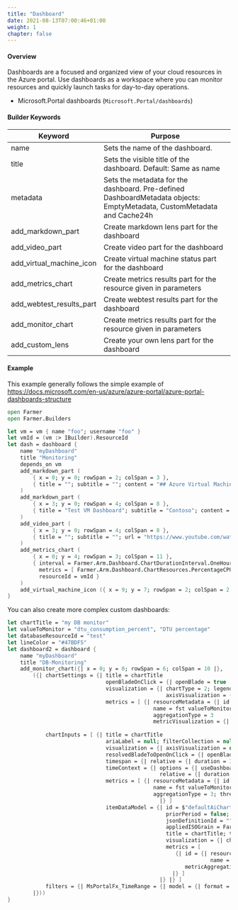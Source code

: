 ```yaml
---
title: "Dashboard"
date: 2021-08-13T07:00:46+01:00
weight: 1
chapter: false
---
```


#### Overview

Dashboards are a focused and organized view of your cloud resources in the Azure portal. Use dashboards as a workspace where you can monitor resources and quickly launch tasks for day-to-day operations. 

* Microsoft.Portal dashboards (`Microsoft.Portal/dashboards`)

#### Builder Keywords

| Keyword | Purpose |
|-|-|
| name | Sets the name of the dashboard. |
| title | Sets the visible title of the dashboard. Default: Same as name |
| metadata | Sets the metadata for the dashboard. Pre-defined DashboardMetadata objects: EmptyMetadata, CustomMetadata and Cache24h |
| add_markdown_part | Create markdown lens part for the dashboard |
| add_video_part | Create video part for the dashboard |
| add_virtual_machine_icon | Create virtual machine status part for the dashboard |
| add_metrics_chart | Create metrics results part for the resource given in parameters |
| add_webtest_results_part |  Create webtest results part for the dashboard |
| add_monitor_chart | Create metrics results part for the resource given in parameters |
| add_custom_lens | Create your own lens part for the dashboard |

#### Example

This example generally follows the simple example of https://docs.microsoft.com/en-us/azure/azure-portal/azure-portal-dashboards-structure

```fsharp
open Farmer
open Farmer.Builders

let vm = vm { name "foo"; username "foo" }
let vmId = (vm :> IBuilder).ResourceId
let dash = dashboard { 
    name "myDashboard" 
    title "Monitoring"
    depends_on vm
    add_markdown_part (
        { x = 0; y = 0; rowSpan = 2; colSpan = 3 },
        { title = ""; subtitle = ""; content = "## Azure Virtual Machines Overview\r\nNew team members should watch this video to get familiar with Azure Virtual Machines." }
    )
    add_markdown_part (
        { x = 3; y = 0; rowSpan = 4; colSpan = 8 },
        { title = "Test VM Dashboard"; subtitle = "Contoso"; content = "This is the team dashboard for the test VM we use on our team. Here are some useful links:\r\n\r\n1. [Getting started](https://www.contoso.com/tsgs)\r\n1. [Troubleshooting guide](https://www.contoso.com/tsgs)\r\n1. [Architecture docs](https://www.contoso.com/tsgs)" }
    )
    add_video_part (
        { x = 3; y = 0; rowSpan = 4; colSpan = 8 },
        { title = ""; subtitle = ""; url = "https://www.youtube.com/watch?v=YcylDIiKaSU&list=PLLasX02E8BPCsnETz0XAMfpLR1LIBqpgs&index=4" }
    )
    add_metrics_chart (
        { x = 0; y = 4; rowSpan = 3; colSpan = 11 },
        { interval = Farmer.Arm.Dashboard.ChartDurationInterval.OneHour; 
          metrics = [ Farmer.Arm.Dashboard.ChartResources.PercentageCPU ]; 
          resourceId = vmId }
    )
    add_virtual_machine_icon ({ x = 9; y = 7; rowSpan = 2; colSpan = 2 }, vmId)
}
```

You can also create more complex custom dashboards:

```fsharp
let chartTitle = "my DB monitor"
let valueToMonitor = "dtu_consumption_percent", "DTU percentage"
let databaseResourceId = "test"
let lineColor = "#47BDF5"
let dashboard2 = dashboard { 
    name "myDashboard" 
    title "DB-Monitoring"
    add_monitor_chart({| x = 0; y = 0; rowSpan = 6; colSpan = 10 |},
        ({| chartSettings = {| title = chartTitle
                               openBladeOnClick = {| openBlade = true |}
                               visualization = {| chartType = 2; legendVisualization = null; disablePinning = true;
                                                  axisVisualization = {| y = {| isVisible = true |} |} |}
                               metrics = [ {| resourceMetadata = {| id = databaseResourceId |}
                                              name = fst valueToMonitor
                                              aggregationType = 3
                                              metricVisualization = {| displayName = snd valueToMonitor;
                                                                       color = lineColor; resourceDisplayName = null |} |} ] |} :> obj |> Some
            chartInputs = [ {| title = chartTitle
                               ariaLabel = null; filterCollection = null; grouping = null;
                               visualization = {| axisVisualization = null; legendVisualization = null; chartType = null|}
                               resolvedBladeToOpenOnClick = {| openBlade = true |}
                               timespan = {| relative = {| duration = 3600000 |} |}
                               timeContext = {| options = {| useDashboardTimeRange = false; grain = 1 |}
                                                relative = {| duration = 3600000 |} |}
                               metrics = [ {| resourceMetadata = {| id = databaseResourceId; kind = "v12.0,user" |}
                                              name = fst valueToMonitor; metricVisualization = null;
                                              aggregationType = 3; thresholds = []
                                                |} ]
                               itemDataModel = {| id = $"defaultAiChartDiv{System.Guid.NewGuid()}"; grouping = null; chartHeight = 1;
                                                  priorPeriod = false; horizontalBars = true; showOther = false; palette = "multiColor";
                                                  jsonDefinitionId = ""; yAxisOptions = {| options = 1 |}; 
                                                  appliedISOGrain = Farmer.Arm.Dashboard.ChartDurationInterval.OneMinute;
                                                  title = chartTitle; titleKind = "Auto"
                                                  visualization = {| chartType = 2; legend = null; axis = null |}
                                                  metrics = [
                                                     {| id = {| resourceDefinition = {| id = databaseResourceId; name = null |}
                                                                name = {| id = fst valueToMonitor; displayName = snd valueToMonitor |} |}
                                                        metricAggregation = 3; color = lineColor; unit = 5; useSIConversions = false; displaySIUnit = true
                                                    |} ]
                                                |} |} ]
            filters = {| MsPortalFx_TimeRange = {| model = {| format = "local"; granularity = "auto"; relative = "60m" |} |} |} :> obj |> Some
        |}))
}
```
